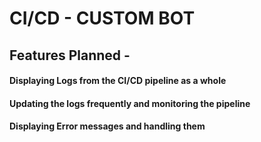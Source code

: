 # CI/CD - CUSTOM BOT

## Features Planned - 
#### Displaying Logs from the CI/CD pipeline as a whole
#### Updating the logs frequently and monitoring the pipeline
#### Displaying Error messages and handling them